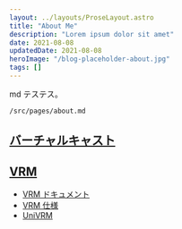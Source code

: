```yaml
---
layout: ../layouts/ProseLayout.astro
title: "About Me"
description: "Lorem ipsum dolor sit amet"
date: 2021-08-08
updatedDate: 2021-08-08
heroImage: "/blog-placeholder-about.jpg"
tags: []
---
```


md テステス。

`/src/pages/about.md`

## [バーチャルキャスト](https://virtualcast.jp/)

## [VRM](https://github.com/vrm-c/)

* [VRM ドキュメント](https://github.com/vrm-c/vrm.dev)
* [VRM 仕様](https://github.com/vrm-c/vrm-specification)
* [UniVRM](https://github.com/vrm-c/UniVRM)
